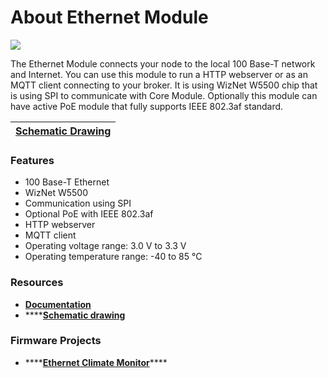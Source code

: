 # About Ethernet Module



![](../.gitbook/assets/_basics_module-overview_ethernet-module.JPG)

The Ethernet Module connects your node to the local 100 Base-T network and Internet. You can use this module to run a HTTP webserver or as an MQTT client connecting to your broker. It is using WizNet W5500 chip that is using SPI to communicate with Core Module. Optionally this module can have active PoE module that fully supports IEEE 802.3af standard.

| [**Schematic Drawing**](https://github.com/bigclownlabs/bc-hardware/tree/master/out/bc-module-ethernet) |
| :---: |


### Features <a id="features"></a>

* 100 Base-T Ethernet
* WizNet W5500
* Communication using SPI
* Optional PoE with IEEE 802.3af
* HTTP webserver
* MQTT client
* Operating voltage range: 3.0 V to 3.3 V
* Operating temperature range: -40 to 85 °C

### Resources <a id="resources"></a>

* [**Documentation**](about-ethernet-module.md)
* \*\*\*\*[**Schematic drawing**](https://github.com/bigclownlabs/bc-hardware/tree/master/out/bc-module-ethernet)

### Firmware Projects <a id="firmware-projects"></a>

* \*\*\*\*[**Ethernet Climate Monitor**](https://github.com/bigclownprojects/bcf-ethernet-climate-monitor)\*\*\*\*

